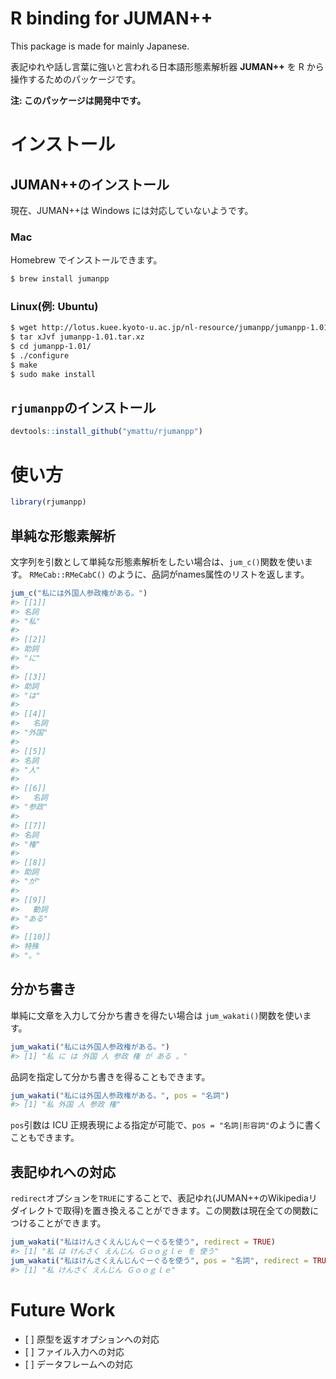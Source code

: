 
<!-- README.md is generated from README.Rmd. Please edit that file -->
R binding for JUMAN++
=====================

<!-- [![Build Status](https://travis-ci.org/ymattu/rjumanpp.svg?branch=master)](https://travis-ci.org/ymattu/rjumanpp)  -->
This package is made for mainly Japanese.

表記ゆれや話し言葉に強いと言われる日本語形態素解析器 **JUMAN++** を R から操作するためのパッケージです。

**注: このパッケージは開発中です。**

インストール
============

JUMAN++のインストール
---------------------

現在、JUMAN++は Windows には対応していないようです。

### Mac

Homebrew でインストールできます。

``` sh
$ brew install jumanpp
```

### Linux(例: Ubuntu)

``` sh
$ wget http://lotus.kuee.kyoto-u.ac.jp/nl-resource/jumanpp/jumanpp-1.01.tar.xz
$ tar xJvf jumanpp-1.01.tar.xz
$ cd jumanpp-1.01/
$ ./configure
$ make
$ sudo make install
```

`rjumanpp`のインストール
------------------------

``` r
devtools::install_github("ymattu/rjumanpp")
```

使い方
======

``` r
library(rjumanpp)
```

単純な形態素解析
----------------

文字列を引数として単純な形態素解析をしたい場合は、`jum_c()`関数を使います。 `RMeCab::RMeCabC()` のように、品詞がnames属性のリストを返します。

``` r
jum_c("私には外国人参政権がある。")
#> [[1]]
#> 名詞 
#> "私" 
#> 
#> [[2]]
#> 助詞 
#> "に" 
#> 
#> [[3]]
#> 助詞 
#> "は" 
#> 
#> [[4]]
#>   名詞 
#> "外国" 
#> 
#> [[5]]
#> 名詞 
#> "人" 
#> 
#> [[6]]
#>   名詞 
#> "参政" 
#> 
#> [[7]]
#> 名詞 
#> "権" 
#> 
#> [[8]]
#> 助詞 
#> "が" 
#> 
#> [[9]]
#>   動詞 
#> "ある" 
#> 
#> [[10]]
#> 特殊 
#> "。"
```

分かち書き
----------

単純に文章を入力して分かち書きを得たい場合は `jum_wakati()`関数を使います。

``` r
jum_wakati("私には外国人参政権がある。")
#> [1] "私 に は 外国 人 参政 権 が ある 。"
```

品詞を指定して分かち書きを得ることもできます。

``` r
jum_wakati("私には外国人参政権がある。", pos = "名詞")
#> [1] "私 外国 人 参政 権"
```

`pos`引数は ICU 正規表現による指定が可能で、`pos = "名詞|形容詞"`のように書くこともできます。

表記ゆれへの対応
----------------

`redirect`オプションを`TRUE`にすることで、表記ゆれ(JUMAN++のWikipediaリダイレクトで取得)を置き換えることができます。この関数は現在全ての関数につけることができます。

``` r
jum_wakati("私はけんさくえんじんぐーぐるを使う", redirect = TRUE)
#> [1] "私 は けんさく えんじん Ｇｏｏｇｌｅ を 使う"
jum_wakati("私はけんさくえんじんぐーぐるを使う", pos = "名詞", redirect = TRUE)
#> [1] "私 けんさく えんじん Ｇｏｏｇｌｅ"
```

Future Work
===========

-   \[ \] 原型を返すオプションへの対応
-   \[ \] ファイル入力への対応
-   \[ \] データフレームへの対応

